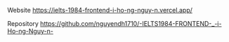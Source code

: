 Website
https://ielts-1984-frontend-i-ho-ng-nguy-n.vercel.app/

Repository
https://github.com/nguyendh1710/-IELTS1984-FRONTEND-_-i-Ho-ng-Nguy-n-
